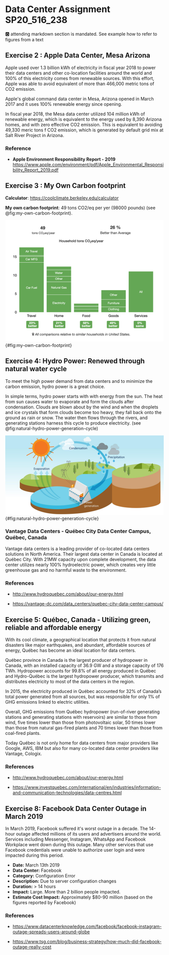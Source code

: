 # Data Center Assignment  SP20_516_238

:o2: attending markdown section is mandated. See example how to refer to figures from a text

## Exercise 2 : Apple Data Center, Mesa Arizona

Apple used over 1.3 billion kWh of electricity in fiscal year 2018 to power their data centers and other co-location facilities around the world and 100% of this electricity comes from renewable sources. With this effort, Apple was able to avoid equivalent of more than 466,000 metric tons of CO2 emission.

Apple's global command data center in Mesa, Arizona opened in March 2017 and it uses 100% renewable energy since opening.

In fiscal year 2018, the Mesa data center utilized 104 million kWh of renewable energy, which is equivalent to the energy used by 8,390 Arizona homes, and with zero effective CO2 emission. This is equivalent to avoiding 49,330 meric tons f CO2 emission, which is generated by default grid mix at Salt River Project in Arizona.

### Reference

*  **Apple Environment Responsibility Report - 2019** <https://www.apple.com/environment/pdf/Apple_Environmental_Responsibility_Report_2019.pdf>  


## Exercise 3 : My Own Carbon footprint

**Calculator**: <https://coolclimate.berkeley.edu/calculator>

**My own carbon footprint**: 49 tons CO2/eq per yer (98000 pounds) (see @fig:my-own-carbon-footprint).

![My Own Carbon Footprint](images/my-own-carbon-footprint.png){#fig:my-own-carbon-footprint}


## Exercise 4: Hydro Power: Renewed through natural water cycle

To meet the high power demand from data centers and to minimize the carbon emission, hydro power is a great choice.

In simple terms, hydro power starts with with energy from the sun. The heat from sun causes water to evaporate and form the clouds after condensation. Clouds are blown about by the wind and when the droplets and ice crystals that form clouds become too heavy, they fall back onto the ground as rain or snow. The water then flows through the rivers, and generating stations harness this cycle to produce electricity. (see @fig:natural-hydro-power-generation-cycle)

![Natural hydro power cycle](images/natural-hydro-power-cycle.png){#fig:natural-hydro-power-generation-cycle} 

### Vantage Data Centers - Québec City Data Center Campus, Québec, Canada

Vantage data centers is a leading provider of co-located data centers solutions in North America. Their largest data center in Canada is located at Québec City. With 21MW capacity upon complete development, the data center utilizes nearly 100% hydroelectric power, which creates very little greenhouse gas and no harmful waste to the environment.

### References

* <http://www.hydroquebec.com/about/our-energy.html>

* <https://vantage-dc.com/data_centers/quebec-city-data-center-campus/>


## Exercise 5: Québec, Canada - Utilizing green, reliable and affordable energy

With its cool climate, a geographical location that protects it from natural disasters like major earthquakes, and abundant, affordable sources of energy, Québec has become an ideal location for data centers.

Québec province in Canada is the largest producer of hydropower in Canada, with an installed capacity of 36.9 GW and a storage capacity of 176 TWh. Hydropower accounts for 99.8% of all energy produced in Québec and Hydro-Québec is the largest hydropower producer, which transmits and distributes electricity to most of the data centers in the region.

In 2015, the electricity produced in Québec accounted for 32% of Canada’s total power generated from all sources, but was responsible for only 1% of GHG emissions linked to electric utilities.

Overall, GHG emissions from Québec hydropower (run-of-river generating stations and generating stations with reservoirs) are similar to those from wind, five times lower than those from photovoltaic solar, 50 times lower than those from natural gas-fired plants and 70 times lower than those from coal-fired plants.

Today Québec is not only home for data centers from major providers like Google, AWS, IBM but also for many co-located data center providers like Vantage, Cologix.

### References

* <http://www.hydroquebec.com/about/our-energy.html>

* <https://www.investquebec.com/international/en/industries/information-and-communication-technologies/data-centres.html>


## Exercise 8: Facebook Data Center Outage in March 2019

In March 2019, Facebook suffered it's worst outage in a decade. The 14-hour outage affected millions of its users and advertisers around the world. Services including Messenger, Instagram, WhatsApp and Facebook Workplace went down during this outage. Many other services that use Facebook credentials were unable to authorize user login and were impacted during this period. 

*   **Date:** March 13th 2019
*   **Data Center:**  Facebook
*   **Category:** Configuration Error
*   **Description:** Due to server configuration changes
*   **Duration:**  > 14 hours
*   **Impact:** Large. More than 2 billion people impacted.
*   **Estimate Cost Impact:** Approximately $80-90 million (based on the figures reported by Facebook)

### References

* <https://www.datacenterknowledge.com/facebook/facebook-instagram-outage-spreads-users-around-globe>

* <https://www.tsg.com/blog/business-strategy/how-much-did-facebook-outage-really-cost>
